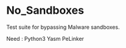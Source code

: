 No_Sandboxes
============

Test suite for bypassing Malware sandboxes.


Need :
Python3
Yasm
PeLinker
